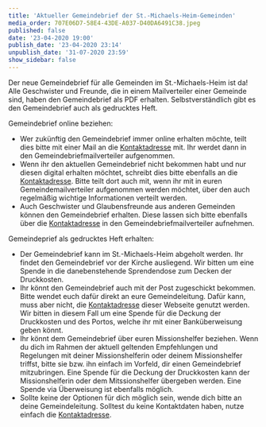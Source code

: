 ```yaml
---
title: 'Aktueller Gemeindebrief der St.-Michaels-Heim-Gemeinden'
media_order: 707E06D7-58E4-43DE-A037-D40DA6491C38.jpeg
published: false
date: '23-04-2020 19:00'
publish_date: '23-04-2020 23:14'
unpublish_date: '31-07-2020 23:59'
show_sidebar: false
---
```


Der neue Gemeindebrief für alle Gemeinden im St.-Michaels-Heim ist da! Alle Geschwister und Freunde, die in einem Mailverteiler einer Gemeinde sind, haben den Gemeindebrief als PDF erhalten. Selbstverständlich gibt es den Gemeindebrief auch als gedrucktes Heft.

Gemeindebrief online beziehen:
* Wer zukünftig den Gemeindebrief immer online erhalten möchte, teilt dies bitte mit einer Mail an die [Kontaktadresse](https://smh-gemeinden.de/kontakt) mit. Ihr werdet dann in den Gemeindebriefmailverteiler aufgenommen.
* Wenn ihr den aktuellen Gemeindebrief nicht bekommen habt und nur diesen digital erhalten möchtet, schreibt dies bitte ebenfalls an die [Kontaktadresse](https://smh-gemeinden.de/kontakt). Bitte teilt dort auch mit, wenn ihr mit in euren Gemeindemailverteiler aufgenommen werden möchtet, über den auch regelmäßig wichtige Informationen verteilt werden.
* Auch Geschwister und Glaubensfreunde aus anderen Gemeinden können den Gemeindebrief erhalten. Diese lassen sich bitte ebenfalls über die [Kontaktadresse](https://smh-gemeinden.de/kontakt) in den Gemeindebriefmailverteiler aufnehmen.

Gemeindeprief als gedrucktes Heft erhalten:
* Der Gemeindebrief kann im St.-Michaels-Heim abgeholt werden. Ihr findet den Gemeindebrief vor der Kirche ausliegend. Wir bitten um eine Spende in die danebenstehende Sprendendose zum Decken der Druckkosten.
* Ihr könnt den Gemeindebrief auch mit der Post zugeschickt bekommen. Bitte wendet euch dafür direkt an eure Gemeindeleitung. Dafür kann, muss aber nicht, die [Kontaktadresse](https://smh-gemeinden.de/kontakt) dieser Webseite genutzt werden. Wir bitten in diesem Fall um eine Spende für die Deckung der Druckkosten und des Portos, welche ihr mit einer Banküberweisung geben könnt.
* Ihr könnt dem Gemeindebrief über euren Missionshelfer beziehen. Wenn du dich im Rahmen der aktuell geltenden Empfehlungen und Regelungen mit deiner Missionshelferin oder deinem Missionshelfer triffst, bitte sie bzw. ihn einfach im Vorfeld, dir einen Gemeindebrief mitzubringen. Eine Spende für die Deckung der Druckkosten kann der Missionshelferin oder dem Mitssionshelfer übergeben werden. Eine Spende via Überweisung ist ebenfalls möglich.
* Sollte keine der Optionen für dich möglich sein, wende dich bitte an deine Gemeindeleitung. Solltest du keine Kontaktdaten haben, nutze einfach die [Kontaktadresse](https://smh-gemeinden.de/kontakt).